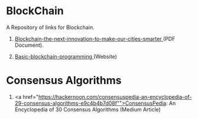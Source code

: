 # BlockChain

A Repository of links for Blockchain.

1) <a href="https://www.pwc.in/assets/pdfs/publications/2018/blockchain-the-next-innovation-to-make-our-cities-smarter.pdf">Blockchain-the-next-innovation-to-make-our-cities-smarter </a>(PDF Document).

2) <a href ="https://davidederosa.com/basic-blockchain-programming/" > Basic-blockchain-programming </a> (Website)


# Consensus Algorithms
1) <a href="https://hackernoon.com/consensuspedia-an-encyclopedia-of-29-consensus-algorithms-e9c4b4b7d08f"">ConsensusPedia: An Encyclopedia of 30 Consensus Algorithms </a> (Medium Article)
